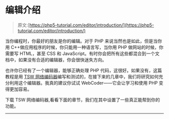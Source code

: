 # 编辑介绍

> 原文:[https://php5-tutorial.com/editor/introduction/](https://php5-tutorial.com/editor/introduction/)

当你编程时，你最好的朋友是你的编辑。对于 PHP 来说当然也是如此，但是当你用 C++做应用程序的时候，你只能用一种语言写，当你用 PHP 做网站的时候，你需要写 HTML，甚至 CSS 和 JavaScript。有时你会把所有这些都混合到一个文档中，如果没有合适的编辑器，你会很快迷失方向。

也许你已经有了一个编辑器，能够正确处理 PHP 代码，这很好。如果没有，这篇教程是用 [TSW 网络编码器](http://www.tswwebcoder.com/ "Intelligent HTML, PHP, CSS and JavaScript editor")编写和测试的，在接下来的几章中，我们将研究如何充分利用这个编辑器。我真的建议你试试 WebCoder——它会让学习和使用 PHP 变得更加容易。

下载 TSW 网络编码器,看看下面的章节，我们在其中设置了一些真正能帮到你的功能。

* * *